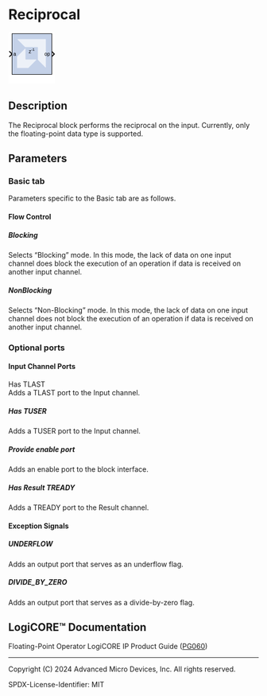 # Reciprocal

![](./Images/block.png)

## Description
The Reciprocal block performs the reciprocal on the input.
Currently, only the floating-point data type is supported.

## Parameters

### Basic tab  
Parameters specific to the Basic tab are as follows.

#### Flow Control  
##### Blocking  
Selects “Blocking” mode. In this mode, the lack of data on one input
channel does block the execution of an operation if data is received on
another input channel.

##### NonBlocking  
Selects “Non-Blocking” mode. In this mode, the lack of data on one input
channel does not block the execution of an operation if data is received
on another input channel.

### Optional ports  
#### Input Channel Ports  
Has TLAST  
Adds a TLAST port to the Input channel.

##### Has TUSER  
Adds a TUSER port to the Input channel.

##### Provide enable port  
Adds an enable port to the block interface.

##### Has Result TREADY  
Adds a TREADY port to the Result channel.

#### Exception Signals  
##### UNDERFLOW  
Adds an output port that serves as an underflow flag.

##### DIVIDE_BY_ZERO  
Adds an output port that serves as a divide-by-zero flag.

## LogiCORE™ Documentation

Floating-Point Operator LogiCORE IP Product Guide
([PG060](https://docs.xilinx.com/access/sources/ud/document?isLatest=true&url=pg060-floating-point&ft:locale=en-US))

--------------
Copyright (C) 2024 Advanced Micro Devices, Inc.
All rights reserved.

SPDX-License-Identifier: MIT
